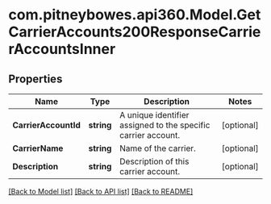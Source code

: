 # com.pitneybowes.api360.Model.GetCarrierAccounts200ResponseCarrierAccountsInner

## Properties

Name | Type | Description | Notes
------------ | ------------- | ------------- | -------------
**CarrierAccountId** | **string** | A unique identifier assigned to the specific carrier account. | [optional] 
**CarrierName** | **string** | Name of the carrier. | [optional] 
**Description** | **string** | Description of this carrier account. | [optional] 

[[Back to Model list]](../README.md#documentation-for-models) [[Back to API list]](../README.md#documentation-for-api-endpoints) [[Back to README]](../README.md)

